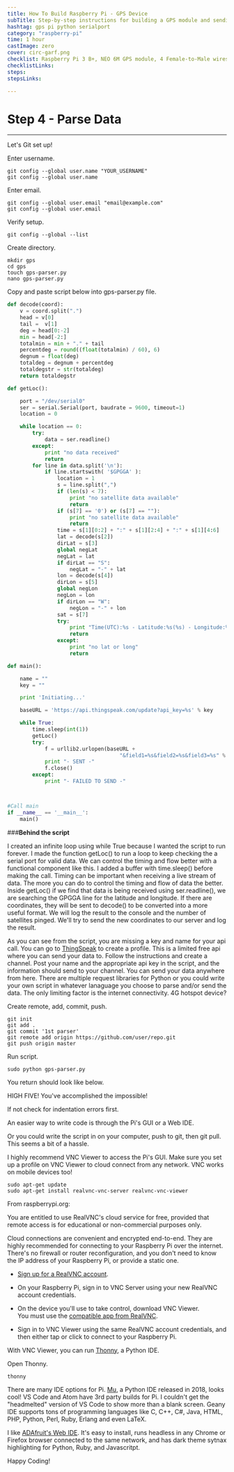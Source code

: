 ```yaml
---
title: How To Build Raspberry Pi - GPS Device
subTitle: Step-by-step instructions for building a GPS module and sending the data to a server
hashtag: gps pi python serialport
category: "raspberry-pi"
time: 1 hour
castImage: zero
cover: circ-garf.png
checklist: Raspberry Pi 3 B+, NEO 6M GPS module, 4 Female-to-Male wires, 4 Female headers, Sautering iron, Solder wire, External moniter with HDMI cord + lightening port adpater (for Mac users) + keyboard and mouse OR Pi wireless dongle OR ethernet cable + USB adapter (for Mac users), Battery (not necessary for testing), Wifi (not necessary for testing), Patience (last but NOT LEAST!)
checklistLinks:
steps:
stepsLinks:

---
```

<h1 id="4" style="font-weight: bold">Step 4 - Parse Data</h1>

***


Let's Git set up!

Enter username.
```
git config --global user.name "YOUR_USERNAME"
git config --global user.name
```
Enter email.
```
git config --global user.email "email@example.com"
git config --global user.email
```
Verify setup.
```
git config --global --list
```
Create directory.
```
mkdir gps
cd gps
touch gps-parser.py
nano gps-parser.py
```
Copy and paste script below into gps-parser.py file.
```python
def decode(coord):
    v = coord.split(".")
    head = v[0]
    tail =  v[1]
    deg = head[0:-2]
    min = head[-2:]
    totalmin = min + "." + tail
    percentdeg = round((float(totalmin) / 60), 6)
    degnum = float(deg)
    totaldeg = degnum + percentdeg
    totaldegstr = str(totaldeg)
    return totaldegstr

def getLoc():

    port = "/dev/serial0"
    ser = serial.Serial(port, baudrate = 9600, timeout=1)
    location = 0

    while location == 0:
        try:
            data = ser.readline()
        except:
            print "no data received"
            return
        for line in data.split('\n'):
            if line.startswith( '$GPGGA' ):
                location = 1
                s = line.split(",")
                if (len(s) < 7):
                    print "no satellite data available"
                    return
                if (s[7] == '0') or (s[7] == ""):
                    print "no satellite data available"
                    return
                time = s[1][0:2] + ":" + s[1][2:4] + ":" + s[1][4:6]
                lat = decode(s[2])
                dirLat = s[3]
                global negLat
                negLat = lat
                if dirLat == "S":
                    negLat = "-" + lat
                lon = decode(s[4])
                dirLon = s[5]
                global negLon
                negLon = lon
                if dirLon == "W":
                    negLon = "-" + lon
                sat = s[7]
                try:
                    print "Time(UTC):%s - Latitude:%s(%s) - Longitude:%s(%s) - (%s)" %(time, negLat, dirLat, negLon, dirLon, sat)
                    return
                except:
                    print "no lat or long"
                    return

def main():

    name = ""
    key = ""

    print 'Initiating...'

    baseURL = 'https://api.thingspeak.com/update?api_key=%s' % key

    while True:
        time.sleep(int(1))
        getLoc()
        try:
            f = urllib2.urlopen(baseURL +
                                    "&field1=%s&field2=%s&field3=%s" % (name, negLat, negLon))
            print "- SENT -"
            f.close()
        except:
            print "- FAILED TO SEND -"



#Call main
if __name__ == '__main__':
    main()
```
###**Behind the script** 

I created an infinite loop using while True because I wanted the script to run forever. I made the function getLoc() to run a loop to keep checking the a serial port for valid data. We can control the timing and flow better with a functional component like this. I added a buffer with time.sleep() before making the call. Timing can be important when receiving a live stream of data. The more you can do to control the timing and flow of data the better. Inside getLoc() if we find that data is being received using ser.readline(), we are searching the GPGGA line for the latitude and longitude. If there are coordinates, they will be sent to decode() to be converted into a more useful format. We will log the result to the console and the number of satellites pinged. We'll try to send the new coordinates to our server and log the result.

As you can see from the script, you are missing a key and name for your api call. You can go to <a href="https://thingspeak.com/" target="_blank">ThingSpeak</a> to create a profile. This is a limited free api where you can send your data to. Follow the instructions and create a channel. Post your name and the appropriate api key in the script, and the information should send to your channel. You can send your data anywhere from here. There are multiple request libraries for Python or you could write your own script in whatever lanaguage you choose to parse and/or send the data. The only limiting factor is the internet connectivity. 4G hotspot device?

Create remote, add, commit, push.
```
git init
git add .
git commit '1st parser'
git remote add origin https://github.com/user/repo.git
git push origin master
```
Run script.
```
sudo python gps-parser.py
```
You return should look like below.


HIGH FIVE! You've accomplished the impossible!

If not check for indentation errors first.

An easier way to write code is through the Pi's GUI or a Web IDE. 

Or you could write the script in on your computer, push to git, then git pull. This seems a bit of a hassle.

I highly recommend VNC Viewer to access the Pi's GUI. Make sure you set up a profile on VNC Viewer to cloud connect from any network. VNC works on mobile devices too!
```
sudo apt-get update
sudo apt-get install realvnc-vnc-server realvnc-vnc-viewer
```
From raspberrypi.org:

You are entitled to use RealVNC's cloud service for free, provided that remote access is for educational or non-commercial purposes only.

Cloud connections are convenient and encrypted end-to-end. They are highly recommended for connecting to your Raspberry Pi over the internet. There's no firewall or router reconfiguration, and you don't need to know the IP address of your Raspberry Pi, or provide a static one.

-   <a href="https://www.realvnc.com/raspberrypi/#sign-up" target="_blank">Sign up for a RealVNC account</a>.

-   On your Raspberry Pi, sign in to VNC Server using your new RealVNC account credentials.

-   On the device you'll use to take control, download VNC Viewer. You must use the <a href="https://www.realvnc.com/download/viewer/" target="_blank">compatible app from RealVNC</a>.

-   Sign in to VNC Viewer using the same RealVNC account credentials, and then either tap or click to connect to your Raspberry Pi.

With VNC Viewer, you can run <a href="https://realpython.com/python-thonny/Thonny" target="_blank">Thonny</a>, a Python IDE.

Open Thonny.
```
thonny
```
There are many IDE options for Pi. <a href="https://www.raspberrypi.org/blog/mu-python-ide/" target="_blank">Mu</a>, a Python IDE released in 2018, looks cool! VS Code and Atom have 3rd party builds for Pi. I couldn't get the "headmelted" version of VS Code to show more than a blank screen. Geany IDE supports tons of programming languages like C, C++, C#, Java, HTML, PHP, Python, Perl, Ruby, Erlang and even LaTeX. 

I like <a href="https://learn.adafruit.com/webide/overview" target="_blank">ADAfruit's Web IDE</a>. It's easy to install, runs headless in any Chrome or Firefox browser connected to the same network, and has dark theme sytnax highlighting for Python, Ruby, and Javascritpt.

Happy Coding!
